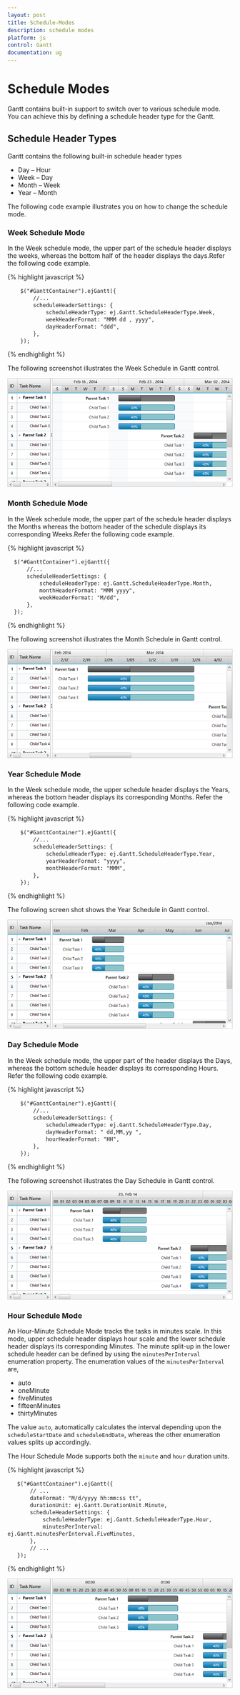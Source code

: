 ```yaml
---
layout: post
title: Schedule-Modes
description: schedule modes
platform: js
control: Gantt
documentation: ug
---
```


# Schedule Modes

Gantt contains built-in support to switch over to various schedule mode. You can achieve this by defining a schedule header type for the Gantt.

## Schedule Header Types

Gantt contains the following built-in schedule header types

* Day – Hour
* Week – Day
* Month – Week
* Year – Month

The following code example illustrates you on how to change the schedule mode.

### Week Schedule Mode

In the Week schedule mode, the upper part of the schedule header displays the weeks, whereas the bottom half of the header displays the days.Refer the following code example.

{% highlight javascript %}

        $("#GanttContainer").ejGantt({
            //...
            scheduleHeaderSettings: {
                scheduleHeaderType: ej.Gantt.ScheduleHeaderType.Week,
                weekHeaderFormat: "MMM dd , yyyy",
                dayHeaderFormat: "ddd",
            },
        });

{% endhighlight %}

The following screenshot illustrates the Week Schedule in Gantt control.

![](/js/Gantt/Schedule-Modes_images/Schedule-Modes_img1.png)

### Month Schedule Mode

In the Week schedule mode, the upper part of the schedule header displays the Months whereas the bottom header of the schedule displays its corresponding Weeks.Refer the following code example.

{% highlight javascript %}

      $("#GanttContainer").ejGantt({
          //... 
          scheduleHeaderSettings: {
              scheduleHeaderType: ej.Gantt.ScheduleHeaderType.Month,
              monthHeaderFormat: "MMM yyyy",
              weekHeaderFormat: "M/dd",
          },
      });

{% endhighlight %}

The following screenshot illustrates the Month Schedule in Gantt control.

![](/js/Gantt/Schedule-Modes_images/Schedule-Modes_img2.png)

### Year Schedule Mode

In the Week schedule mode, the upper schedule header displays the Years, whereas the bottom header displays its corresponding Months. Refer the following code example.

{% highlight javascript %}

        $("#GanttContainer").ejGantt({
            //...
            scheduleHeaderSettings: {
                scheduleHeaderType: ej.Gantt.ScheduleHeaderType.Year,
                yearHeaderFormat: "yyyy",
                monthHeaderFormat: "MMM",
            },
        });

{% endhighlight %}

The following screen shot shows the Year Schedule in Gantt control.

![](/js/Gantt/Schedule-Modes_images/Schedule-Modes_img3.png)

### Day Schedule Mode

In the Week schedule mode, the upper part of the header displays the Days, whereas the bottom schedule header displays its corresponding Hours. Refer the following code example.

{% highlight javascript %}

        $("#GanttContainer").ejGantt({
            //...
            scheduleHeaderSettings: {
                scheduleHeaderType: ej.Gantt.ScheduleHeaderType.Day,
                dayHeaderFormat: " dd,MM,yy ",
                hourHeaderFormat: "HH",
            },
        });

{% endhighlight %}

The following screenshot illustrates the Day Schedule in Gantt control.

![](/js/Gantt/Schedule-Modes_images/Schedule-Modes_img4.png)

### Hour Schedule Mode

An Hour-Minute Schedule Mode tracks the tasks in minutes scale. In this mode, upper schedule header displays hour scale and the lower schedule header displays its corresponding Minutes. The minute split-up in the lower schedule header can be defined by using the `minutesPerInterval` enumeration property. The enumeration values of the `minutesPerInterval` are,

* auto
* oneMinute
* fiveMinutes
* fifteenMinutes
* thirtyMinutes

The value `auto`, automatically calculates the interval depending upon the `scheduleStartDate` and `scheduleEndDate`, whereas the other enumeration values splits up accordingly.

The Hour Schedule Mode supports both the `minute` and `hour` duration units.

{% highlight javascript %}

       $("#GanttContainer").ejGantt({
           // ... 
           dateFormat: "M/d/yyyy hh:mm:ss tt",
           durationUnit: ej.Gantt.DurationUnit.Minute,
           scheduleHeaderSettings: {
               scheduleHeaderType: ej.Gantt.ScheduleHeaderType.Hour,
               minutesPerInterval: ej.Gantt.minutesPerInterval.FiveMinutes,
           },
           // ...
       });

{% endhighlight %}

![](/js/Gantt/Schedule-Modes_images/Schedule-Modes_img5.png)

